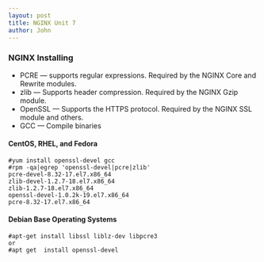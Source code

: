 ```yaml
---
layout: post
title: NGINX Unit 7
author: John
---
```


### NGINX Installing

- PCRE — supports regular expressions. Required by the NGINX Core and Rewrite modules.
- zlib — Supports header compression. Required by the NGINX Gzip module.
- OpenSSL — Supports the HTTPS protocol. Required by the NGINX SSL module and others.
- GCC — Compile binaries

#### CentOS, RHEL, and Fedora

```
#yum install openssl-devel gcc
#rpm -qa|egrep 'openssl-devel|pcre|zlib'
pcre-devel-8.32-17.el7.x86_64
zlib-devel-1.2.7-18.el7.x86_64
zlib-1.2.7-18.el7.x86_64
openssl-devel-1.0.2k-19.el7.x86_64
pcre-8.32-17.el7.x86_64
````
#### Debian Base Operating Systems

```
#apt-get install libssl liblz-dev libpcre3
or
#apt get  install openssl-devel
```
